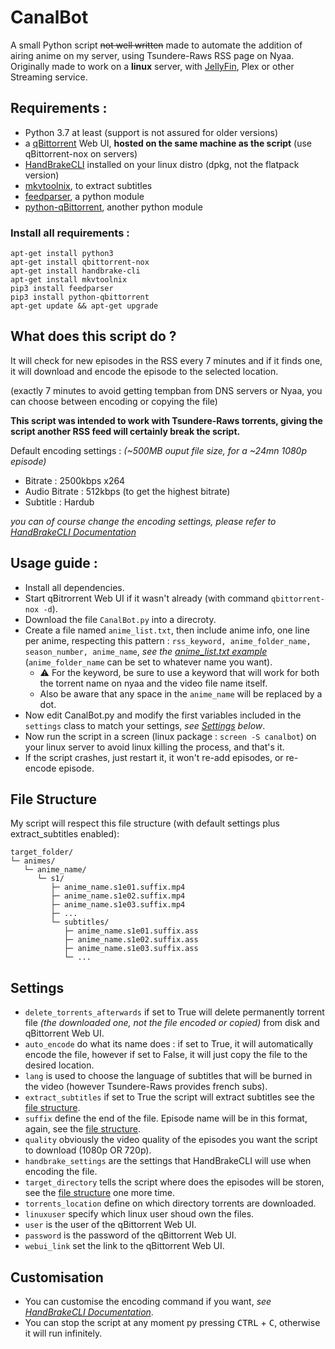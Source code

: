# CanalBot
A small Python script ~~not well written~~ made to automate the addition of airing anime on my server, using Tsundere-Raws RSS page on Nyaa.
Originally made to work on a **linux** server, with [JellyFin](https://github.com/jellyfin/jellyfin), Plex or other Streaming service.

## Requirements :
- Python 3.7 at least (support is not assured for older versions)
- a [qBittorrent](https://github.com/qbittorrent/qBittorrent) Web UI, **hosted on the same machine as the script** (use qBittorrent-nox on servers)
- [HandBrakeCLI](https://github.com/HandBrake/HandBrake) installed on your linux distro (dpkg, not the flatpack version)
- [mkvtoolnix](https://github.com/nmaier/mkvtoolnix), to extract subtitles
- [feedparser](https://github.com/kurtmckee/feedparser), a python module
- [python-qBittorrent](https://github.com/v1k45/python-qBittorrent), another python module
​
### Install all requirements :
```
apt-get install python3
apt-get install qbittorrent-nox
apt-get install handbrake-cli
apt-get install mkvtoolnix
pip3 install feedparser
pip3 install python-qbittorrent
apt-get update && apt-get upgrade
```
## What does this script do ?
It will check for new episodes in the RSS every 7 minutes and if it finds one, it will download and encode the episode to the selected location.

(exactly 7 minutes to avoid getting tempban from DNS servers or Nyaa, you can choose between encoding or copying the file)
​

**This script was intended to work with Tsundere-Raws torrents, giving the script another RSS feed will certainly break the script.**
​

Default encoding settings : *(~500MB ouput file size, for a ~24mn 1080p episode)*
- Bitrate : 2500kbps x264
- Audio Bitrate : 512kbps (to get the highest bitrate)
- Subtitle : Hardub

*you can of course change the encoding settings, please refer to [HandBrakeCLI Documentation](https://handbrake.fr/docs/en/latest/cli/cli-options.html)*
​
## Usage guide :
- Install all dependencies.
- Start qBitrorrent Web UI if it wasn't already (with command `qbittorrent-nox -d`).
- Download the file `CanalBot.py` into a direcroty.
- Create a file named `anime_list.txt`, then include anime info, one line per anime, respecting this pattern : `rss_keyword, anime_folder_name, season_number, anime_name`, *see the [anime_list.txt example](https://github.com/YazZHh/CanalBot/blob/main/anime_list.txt)* (`anime_folder_name` can be set to whatever name you want).
  - ⚠️ For the keyword, be sure to use a keyword that will work for both the torrent name on nyaa and the video file name itself.
  - Also be aware that any space in the `anime_name` will be replaced by a dot.
- Now edit CanalBot.py and modify the first variables included in the `settings` class to match your settings, *see [Settings](#settings) below*.
- Now run the script in a screen (linux package : `screen -S canalbot`) on your linux server to avoid linux killing the process, and that's it.
- If the script crashes, just restart it, it won't re-add episodes, or re-encode episode.

## File Structure
My script will respect this file structure (with default settings plus extract_subtitles enabled):
```
target_folder/
└─ animes/
   └─ anime_name/
      └─ s1/
         ├─ anime_name.s1e01.suffix.mp4
         ├─ anime_name.s1e02.suffix.mp4
         ├─ anime_name.s1e03.suffix.mp4
         ├─ ...
         └─ subtitles/
            ├─ anime_name.s1e01.suffix.ass
            ├─ anime_name.s1e02.suffix.ass
            ├─ anime_name.s1e03.suffix.ass
            └─ ...
```
## Settings
- `delete_torrents_afterwards` if set to True will delete permanently torrent file *(the downloaded one, not the file encoded or copied)* from disk and qBittorrent Web UI.
- `auto_encode` do what its name does : if set to True, it will automatically encode the file, however if set to False, it will just copy the file to the desired location.
- `lang` is used to choose the language of subtitles that will be burned in the video (however Tsundere-Raws provides french subs).
- `extract_subtitles` if set to True the script will extract subtitles see the [file structure](#File-Structure).
- `suffix` define the end of the file. Episode name will be in this format, again, see the [file structure](#File-Structure).
- `quality` obviously the video quality of the episodes you want the script to download (1080p OR 720p).
- `handbrake_settings` are the settings that HandBrakeCLI will use when encoding the file.
- `target_directory` tells the script where does the episodes will be storen, see the [file structure](#File-Structure) one more time.
- `torrents_location` define on which directory torrents are downloaded.
- `linuxuser` specify which linux user shoud own the files.
- `user` is the user of the qBittorrent Web UI.
- `password` is the password of the qBittorrent Web UI.
- `webui_link` set the link to the qBittorrent Web UI.
​
## Customisation
- You can customise the encoding command if you want, *see [HandBrakeCLI Documentation](https://handbrake.fr/docs/en/latest/cli/cli-options.html)*.
- You can stop the script at any moment py pressing <kbd>CTRL</kbd> + <kbd>C</kbd>, otherwise it will run infinitely.
